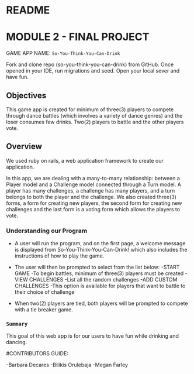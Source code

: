 # README

# MODULE 2 - FINAL PROJECT

GAME APP NAME:   `So-You-Think-You-Can-Drink`

Fork and clone repo (so-you-think-you-can-drink) from GitHub. Once opened in your IDE, run migrations and seed. Open your local sever and have fun.

## Objectives

This game app is created for minimum of three(3) players to compete through dance battles (which involves a variety of dance genres) and the loser consumes few drinks. Two(2) players to battle and the other players vote.

## Overview
We used ruby on rails, a web application framework to create our application.

In this app, we are dealing with a many-to-many relationship: between a Player model and a Challenge model connected through a Turn model. A player has many challenges, a challenge has many players, and a turn belongs to both the player and the challenge. We also created three(3) forms, a form for creating new players, the second form for creating new challenges and the last form is a voting form which allows the players to vote.

### Understanding our Program
- A user will run the program, and on the first page, a welcome message is displayed from So-You-Think-You-Can-Drink! which also includes the instructions of how to play the game.

- The user will then be prompted to select from the list below:
        -START GAME
            -To begin battles, minimum of three(3) players must be created
        -VIEW CHALLENGES
            -List all the random challenges
        -ADD CUSTOM CHALLENGES
            -This option is available for players that want to battle to their choice of challenge

- When two(2) players are tied, both players will be prompted to compete with a tie breaker game.


### `Summary`
This goal of this web app is for our users to have fun while drinking and dancing.  

#CONTRIBUTORS GUIDE:

-Barbara Decares
-Bilikis Orulebaja
-Megan Farley
